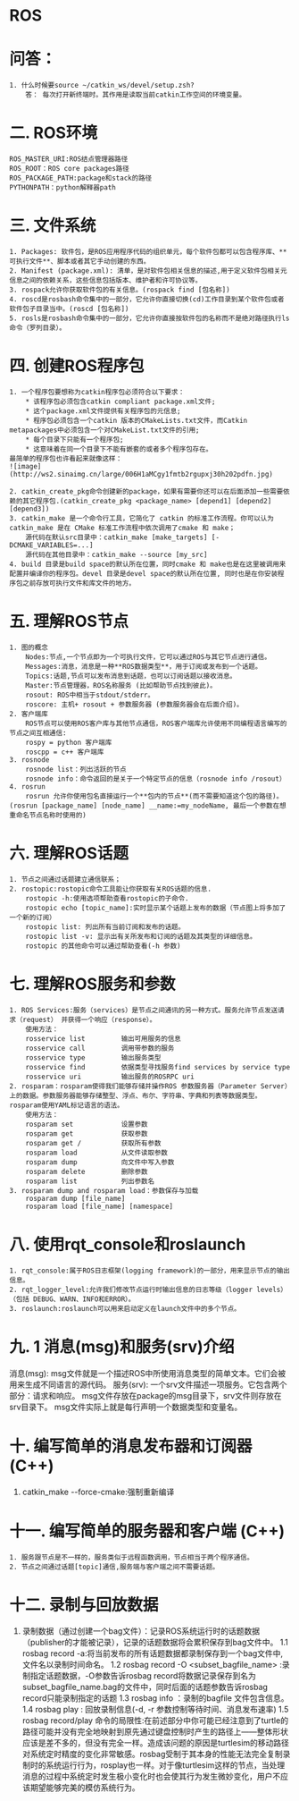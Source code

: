 # ROS
# 问答：
	1. 什么时候要source ~/catkin_ws/devel/setup.zsh?
		答： 每次打开新终端时。其作用是读取当前catkin工作空间的环境变量。

# 二. ROS环境
	ROS_MASTER_URI:ROS结点管理器路径
	ROS_ROOT：ROS core packages路径
	ROS_PACKAGE_PATH:package和stack的路径
	PYTHONPATH：python解释器path
	
# 三. 文件系统
	1. Packages: 软件包，是ROS应用程序代码的组织单元，每个软件包都可以包含程序库、**可执行文件**、脚本或者其它手动创建的东西。
	2. Manifest (package.xml): 清单，是对软件包相关信息的描述,用于定义软件包相关元信息之间的依赖关系，这些信息包括版本、维护者和许可协议等。
	3. rospack允许你获取软件包的有关信息。(rospack find [包名称])
	4. roscd是rosbash命令集中的一部分，它允许你直接切换(cd)工作目录到某个软件包或者软件包子目录当中。(roscd [包名称])
	5. rosls是rosbash命令集中的一部分，它允许你直接按软件包的名称而不是绝对路径执行ls命令（罗列目录）。
	
# 四. 创建ROS程序包
	1. 一个程序包要想称为catkin程序包必须符合以下要求：
		* 该程序包必须包含catkin compliant package.xml文件;
		* 这个package.xml文件提供有关程序包的元信息;
		* 程序包必须包含一个catkin 版本的CMakeLists.txt文件，而Catkin metapackages中必须包含一个对CMakeList.txt文件的引用;
		* 每个目录下只能有一个程序包;
		* 这意味着在同一个目录下不能有嵌套的或者多个程序包存在。
	最简单的程序包也许看起来就像这样：
	![image](http://ws2.sinaimg.cn/large/006H1aMCgy1fmtb2rgupxj30h202pdfn.jpg)
	
	2. catkin_create_pkg命令创建新的package，如果有需要你还可以在后面添加一些需要依赖的其它程序包.(catkin_create_pkg <package_name> [depend1] [depend2] [depend3])
	3. catkin_make 是一个命令行工具，它简化了 catkin 的标准工作流程。你可以认为 catkin_make 是在 CMake 标准工作流程中依次调用了cmake 和 make；
		源代码在默认src目录中：catkin_make [make_targets] [-DCMAKE_VARIABLES=...]
		源代码在其他目录中：catkin_make --source [my_src]
	4. build 目录是build space的默认所在位置，同时cmake 和 make也是在这里被调用来配置并编译你的程序包。devel 目录是devel space的默认所在位置, 同时也是在你安装程序包之前存放可执行文件和库文件的地方。
# 五. 理解ROS节点
	1. 图的概念
		Nodes:节点,一个节点即为一个可执行文件，它可以通过ROS与其它节点进行通信。
		Messages:消息，消息是一种**ROS数据类型**，用于订阅或发布到一个话题。
		Topics:话题,节点可以发布消息到话题，也可以订阅话题以接收消息。
		Master:节点管理器，ROS名称服务 (比如帮助节点找到彼此)。
		rosout: ROS中相当于stdout/stderr。
		roscore: 主机+ rosout + 参数服务器 (参数服务器会在后面介绍)。
	2. 客户端库
		ROS节点可以使用ROS客户库与其他节点通信，ROS客户端库允许使用不同编程语言编写的节点之间互相通信:
		rospy = python 客户端库
		roscpp = c++ 客户端库
	3. rosnode
		rosnode list：列出活跃的节点
		rosnode info：命令返回的是关于一个特定节点的信息（rosnode info /rosout）
	4. rosrun
		rosrun 允许你使用包名直接运行一个**包内的节点**(而不需要知道这个包的路径)。(rosrun [package_name] [node_name] __name:=my_nodeName, 最后一个参数在想重命名节点名称时使用的)
# 六. 理解ROS话题
	1. 节点之间通过话题建立通信联系；
	2. rostopic:rostopic命令工具能让你获取有关ROS话题的信息.
		rostopic -h:使用选项帮助查看rostopic的子命令.
		rostopic echo [topic_name]:实时显示某个话题上发布的数据（节点图上将多加了一个新的订阅）
		rostopic list: 列出所有当前订阅和发布的话题。
		rostopic list -v: 显示出有关所发布和订阅的话题及其类型的详细信息。
		rostopic 的其他命令可以通过帮助查看(-h 参数)
# 七. 理解ROS服务和参数
	1. ROS Services:服务（services）是节点之间通讯的另一种方式。服务允许节点发送请求（request） 并获得一个响应（response）。
		使用方法：
		rosservice list         输出可用服务的信息
		rosservice call         调用带参数的服务
		rosservice type         输出服务类型
		rosservice find         依据类型寻找服务find services by service type
		rosservice uri          输出服务的ROSRPC uri
	2. rosparam：rosparam使得我们能够存储并操作ROS 参数服务器（Parameter Server）上的数据。参数服务器能够存储整型、浮点、布尔、字符串、字典和列表等数据类型。rosparam使用YAML标记语言的语法。
		使用方法：
		rosparam set            设置参数
		rosparam get            获取参数
		rosparam get /			获取所有参数
		rosparam load           从文件读取参数
		rosparam dump           向文件中写入参数
		rosparam delete         删除参数
		rosparam list           列出参数名
	3. rosparam dump and rosparam load：参数保存与加载
		rosparam dump [file_name]
		rosparam load [file_name] [namespace]
# 八. 使用rqt_console和roslaunch
	1. rqt_console:属于ROS日志框架(logging framework)的一部分，用来显示节点的输出信息。
	2. rqt_logger_level:允许我们修改节点运行时输出信息的日志等级（logger levels）（包括 DEBUG、WARN、INFO和ERROR）。
	3. roslaunch:roslaunch可以用来启动定义在launch文件中的多个节点。
# 九. 1 消息(msg)和服务(srv)介绍

消息(msg): msg文件就是一个描述ROS中所使用消息类型的简单文本。它们会被用来生成不同语言的源代码。
服务(srv): 一个srv文件描述一项服务。它包含两个部分：请求和响应。 msg文件存放在package的msg目录下，srv文件则存放在srv目录下。 msg文件实际上就是每行声明一个数据类型和变量名。
# 十. 编写简单的消息发布器和订阅器 (C++)
  1. catkin_make --force-cmake:强制重新编译
# 十一. 编写简单的服务器和客户端 (C++)
	1. 服务跟节点是不一样的，服务类似于远程函数调用，节点相当于两个程序通信。
	2. 节点之间通过话题[topic]通信,服务端与客户端之间不需要话题。
# 十二. 录制与回放数据
 1. 录制数据（通过创建一个bag文件）：记录ROS系统运行时的话题数据（publisher的才能被记录），记录的话题数据将会累积保存到bag文件中。
	1.1 rosbag record -a:将当前发布的所有话题数据都录制保存到一个bag文件中,文件名以录制时间命名。
	1.2 rosbag record -O <subset_bagfile_name> <publisher name>:录制指定话题数据，-O参数告诉rosbag record将数据记录保存到名为subset_bagfile_name.bag的文件中，同时后面的话题参数告诉rosbag record只能录制指定的话题
	1.3 rosbag info <your bagfile>：录制的bagfile 文件包含信息。
	1.4 rosbag play <your bagfile>: 回放录制信息(-d, -r 参数控制等待时间、消息发布速率)
	1.5 rosbag record/play 命令的局限性:在前述部分中你可能已经注意到了turtle的路径可能并没有完全地映射到原先通过键盘控制时产生的路径上——整体形状应该是差不多的，但没有完全一样。造成该问题的原因是turtlesim的移动路径对系统定时精度的变化非常敏感。rosbag受制于其本身的性能无法完全复制录制时的系统运行行为，rosplay也一样。对于像turtlesim这样的节点，当处理消息的过程中系统定时发生极小变化时也会使其行为发生微妙变化，用户不应该期望能够完美的模仿系统行为。


